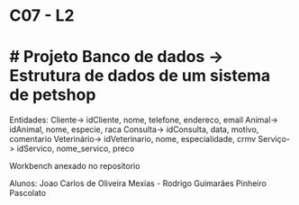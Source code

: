 # C07 - L2
# # Projeto Banco de dados -> Estrutura de dados de um sistema de petshop

Entidades:
Cliente-> idCliente, nome, telefone, endereco, email
Animal-> idAnimal, nome, especie, raca
Consulta-> idConsulta, data, motivo, comentario
Veterinário-> idVeterinario, nome, especialidade, crmv
Serviço-> idServico, nome_servico, preco

Workbench anexado no reposítorio

Alunos:
Joao Carlos de Oliveira Mexias - 
Rodrigo Guimarães Pinheiro Pascolato 
